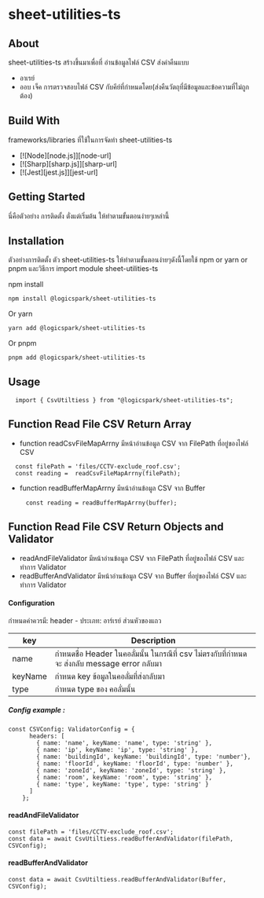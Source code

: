 # sheet-utilities-ts

## About
sheet-utilities-ts สร้างขึ้นมาเพื่อที่ อ่านข้อมูลไฟล์ CSV ส่งค่าคืนแบบ

 - อาเรย์
 - ออบ เจ็ค
 การตรวจสอบไฟล์ CSV กับคีย์ที่กำหนดโดย(ส่งคืนวัตถุที่มีข้อมูลและข้อความที่ไม่ถูกต้อง)

## Build With
frameworks/libraries ที่ใช้ในการจัดทำ sheet-utilities-ts

- [![Node][node.js]][node-url]
- [![Sharp][sharp.js]][sharp-url]
- [![Jest][jest.js]][jest-url]
## Getting Started

นี่คือตัวอย่าง การติดตั้ง ตั่งแต่เริ่มต้น ให้ทำตามขั้นตอนง่ายๆเหล่านี้


## Installation

ตัวอย่างการติดตั้ง ตัว sheet-utilities-ts ให้ทำตามขั้นตอนง่ายๆดังนี้โดยใช้ npm or yarn or pnpm และวิธีการ import module sheet-utilities-ts

npm install

```bash
npm install @logicspark/sheet-utilities-ts
```

Or yarn

```bash
yarn add @logicspark/sheet-utilities-ts
```

Or pnpm

```bash
pnpm add @logicspark/sheet-utilities-ts
```


## Usage

```
  import { CsvUtiltiess } from "@logicspark/sheet-utilities-ts";
```


## Function Read File CSV Return Array

- function readCsvFileMapArrny มีหน้าอ่านข้อมูล CSV จาก FilePath ที่อยู่ของไฟล์ CSV
```
  const filePath = 'files/CCTV-exclude_roof.csv';
  const reading =  readCsvFileMapArrny(filePath);
```
- function readBufferMapArrny มีหน้าอ่านข้อมูล CSV จาก Buffer
```
     const reading = readBufferMapArrny(ฺbuffer);
```

## Function Read File CSV Return Objects and Validator

- readAndFileValidator มีหน้าอ่านข้อมูล CSV จาก FilePath ที่อยู่ของไฟล์ CSV และทำการ Validator
- readBufferAndValidator มีหน้าอ่านข้อมูล CSV จาก Buffer ที่อยู่ของไฟล์ CSV และทำการ Validator

#### Configuration 
กำหนดค่าควรมี:
header - ประเภท: อาร์เรย์ ส่วนหัวของแถว 




| key             | Description                                                                |
| ----------------- | ------------------------------------------------------------------ |
| name|  กำหนดชื่อ Header ในคอลั่มนั้น ในกรณีที่ csv ไม่ตรงกับที่กำหนดจะ ส่งกลับ message error กลับมา |
| keyName | กำหนด key ข้อมูลในคอลั่มที่ส่งกลับมา |
|type | กำหนด type ของ คอลั่มนั้น |

##### Config example :

```
const CSVConfig: ValidatorConfig = {
      headers: [
        { name: 'name', keyName: 'name', type: 'string' },
        { name: 'ip', keyName: 'ip', type: 'string' },
        { name: 'buildingId', keyName: 'buildingId', type: 'number'},
        { name: 'floorId', keyName: 'floorId', type: 'number' },
        { name: 'zoneId', keyName: 'zoneId', type: 'string' },
        { name: 'room', keyName: 'room', type: 'string' },
        { name: 'type', keyName: 'type', type: 'string' }
      ]
    };
```
#### readAndFileValidator
```
const filePath = 'files/CCTV-exclude_roof.csv';
const data = await CsvUtiltiess.readBufferAndValidator(filePath, CSVConfig);
```
#### readBufferAndValidator
```
const data = await CsvUtiltiess.readBufferAndValidator(Buffer, CSVConfig);
```